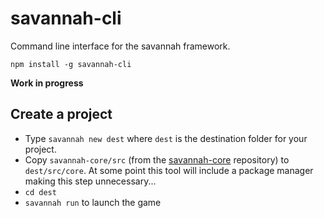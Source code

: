 savannah-cli
============

Command line interface for the savannah framework.

`npm install -g savannah-cli`

**Work in progress**

## Create a project

- Type `savannah new dest` where `dest` is the destination folder for your project.
- Copy `savannah-core/src` (from the [savannah-core](https://github.com/hmil/savannah-core) repository) to `dest/src/core`. At some point this tool will include a package manager making this step unnecessary...
- `cd dest`
- `savannah run` to launch the game
